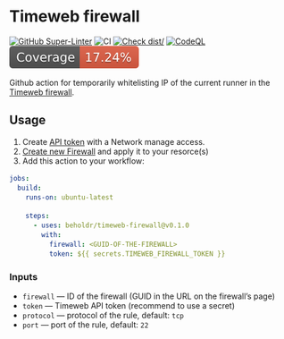 # Timeweb firewall

[![GitHub Super-Linter](https://github.com/beholdr/timeweb-firewall/actions/workflows/linter.yml/badge.svg)](https://github.com/super-linter/super-linter)
![CI](https://github.com/beholdr/timeweb-firewall/actions/workflows/ci.yml/badge.svg)
[![Check dist/](https://github.com/beholdr/timeweb-firewall/actions/workflows/check-dist.yml/badge.svg)](https://github.com/beholdr/timeweb-firewall/actions/workflows/check-dist.yml)
[![CodeQL](https://github.com/beholdr/timeweb-firewall/actions/workflows/codeql-analysis.yml/badge.svg)](https://github.com/beholdr/timeweb-firewall/actions/workflows/codeql-analysis.yml)
[![Coverage](./badges/coverage.svg)](./badges/coverage.svg)

Github action for temporarily whitelisting IP of the current runner in the
[Timeweb firewall](https://timeweb.cloud).

## Usage

1. Create [API token](https://timeweb.cloud/my/api-keys) with a Network manage
   access.
2. [Create new Firewall](https://timeweb.cloud/my/firewalls/create) and apply it
   to your resorce(s)
3. Add this action to your workflow:

```yml
jobs:
  build:
    runs-on: ubuntu-latest

    steps:
      - uses: beholdr/timeweb-firewall@v0.1.0
        with:
          firewall: <GUID-OF-THE-FIREWALL>
          token: ${{ secrets.TIMEWEB_FIREWALL_TOKEN }}
```

### Inputs

- `firewall` — ID of the firewall (GUID in the URL on the firewall’s page)
- `token` — Timeweb API token (recommend to use a secret)
- `protocol` — protocol of the rule, default: `tcp`
- `port` — port of the rule, default: `22`
